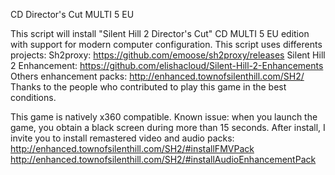 CD Director's Cut MULTI 5 EU

This script will install "Silent Hill 2 Director's Cut" CD MULTI 5 EU edition with support for modern computer configuration. 
This script uses differents projects:
Sh2proxy: https://github.com/emoose/sh2proxy/releases
Silent Hill 2 Enhancement: https://github.com/elishacloud/Silent-Hill-2-Enhancements 
Others enhancement packs: http://enhanced.townofsilenthill.com/SH2/
Thanks to the people who contributed to play this game in the best conditions.

This game is natively x360 compatible.
Known issue: when you launch the game, you obtain a black screen during more than 15 seconds.
After install, I invite you to install remastered video and audio packs: http://enhanced.townofsilenthill.com/SH2/#installFMVPack 
http://enhanced.townofsilenthill.com/SH2/#installAudioEnhancementPack
